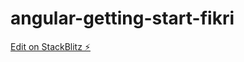 # angular-getting-start-fikri

[Edit on StackBlitz ⚡️](https://stackblitz.com/edit/angular-getting-start-fikri)